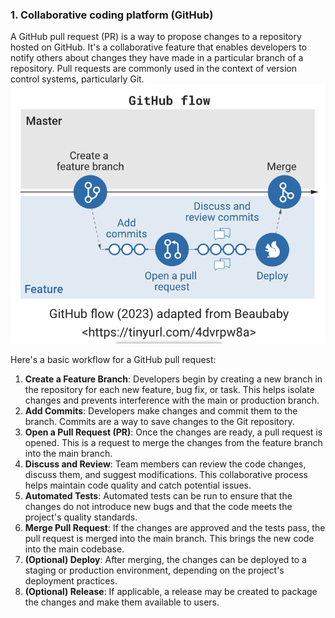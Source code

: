 ### 1. Collaborative coding platform (GitHub)

A GitHub pull request (PR) is a way to propose changes to a repository hosted on GitHub. It's a collaborative feature that enables developers to notify others about changes they have made in a particular branch of a repository. Pull requests are commonly used in the context of version control systems, particularly Git.
![](../public/38c57d51e14b3cdf3cd060c231b7ca88.png)

Here's a basic workflow for a GitHub pull request:

1. **Create a Feature Branch**: Developers begin by creating a new branch in the repository for each new feature, bug fix, or task. This helps isolate changes and prevents interference with the main or production branch.
2. **Add Commits**: Developers make changes and commit them to the branch. Commits are a way to save changes to the Git repository.
3. **Open a Pull Request (PR)**: Once the changes are ready, a pull request is opened. This is a request to merge the changes from the feature branch into the main branch.
4. **Discuss and Review**: Team members can review the code changes, discuss them, and suggest modifications. This collaborative process helps maintain code quality and catch potential issues.
5. **Automated Tests**: Automated tests can be run to ensure that the changes do not introduce new bugs and that the code meets the project's quality standards.
6. **Merge Pull Request**: If the changes are approved and the tests pass, the pull request is merged into the main branch. This brings the new code into the main codebase.
7. **(Optional) Deploy**: After merging, the changes can be deployed to a staging or production environment, depending on the project's deployment practices.
8. **(Optional) Release**: If applicable, a release may be created to package the changes and make them available to users.